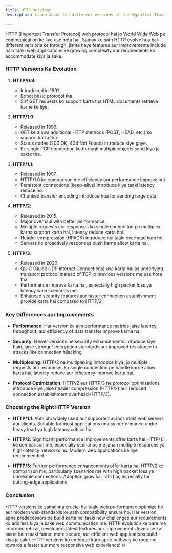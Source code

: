 ```yaml
---
title: HTTP Versions
description: Learn about the different versions of the Hypertext Transfer Protocol (HTTP), their features, and evolution over time.

---
```

HTTP (Hypertext Transfer Protocol) woh protocol hai jo World Wide Web pe communication ke liye use hota hai. Samay ke sath HTTP evolve hua hai different versions ke through, jisme naye features aur improvements include hain taaki web applications ke growing complexity aur requirements ko accommodate kiya ja sake.

### HTTP Versions Ka Evolution

1. **HTTP/0.9**:
   - Introduced in 1991.
   - Bohot basic protocol tha.
   - Sirf GET requests ko support karta tha HTML documents retrieve karne ke liye.

2. **HTTP/1.0**:
   - Released in 1996.
   - GET ke alawa additional HTTP methods (POST, HEAD, etc.) ko support karta tha.
   - Status codes (200 OK, 404 Not Found) introduce kiye gaye.
   - Ek single TCP connection ke through multiple objects send kiye ja sakte the.

3. **HTTP/1.1**:
   - Released in 1997.
   - HTTP/1.0 ke comparison me efficiency aur performance improve hui.
   - Persistent connections (keep-alive) introduce kiye taaki latency reduce ho.
   - Chunked transfer encoding introduce hua for sending large data.

4. **HTTP/2**:
   - Released in 2015.
   - Major overhaul with better performance.
   - Multiple requests aur responses ko single connection pe multiplex karna support karta hai, latency reduce karta hai.
   - Header compression (HPACK) introduce hui taaki overhead kam ho.
   - Servers ko proactively responses push karne allow karta hai.

5. **HTTP/3**:
   - Released in 2020.
   - QUIC (Quick UDP Internet Connections) use karta hai as underlying transport protocol instead of TCP jo previous versions me use hota tha.
   - Performance improve karta hai, especially high packet loss ya latency wale scenarios me.
   - Enhanced security features aur faster connection establishment provide karta hai compared to HTTP/2.

### Key Differences aur Improvements

- **Performance**: Har version ka aim performance metrics jaise latency, throughput, aur efficiency of data transfer improve karna hai.
  
- **Security**: Newer versions ne security enhancements introduce kiye hain, jaise stronger encryption standards aur improved resistance to attacks like connection hijacking.
  
- **Multiplexing**: HTTP/2 ne multiplexing introduce kiya, jo multiple requests aur responses ko single connection pe handle karne allow karta hai, latency reduce aur efficiency improve karta hai.

- **Protocol Optimization**: HTTP/2 aur HTTP/3 ne protocol optimizations introduce kiye jaise header compression (HTTP/2) aur reduced connection establishment overhead (HTTP/3).

### Choosing the Right HTTP Version

- **HTTP/1.1**: Abhi bhi widely used aur supported across most web servers aur clients. Suitable for most applications unless performance under heavy load ya high latency critical ho.
  
- **HTTP/2**: Significant performance improvements offer karta hai HTTP/1.1 ke comparison me, especially scenarios me jahan multiple resources ya high-latency networks ho. Modern web applications ke liye recommended.
  
- **HTTP/3**: Further performance enhancements offer karta hai HTTP/2 ke comparison me, particularly scenarios me with high packet loss ya unreliable connections. Adoption grow kar rahi hai, especially for cutting-edge applications.

### Conclusion

HTTP versions ko samajhna crucial hai taaki web performance optimize ho aur modern web standards ke sath compatibility ensure ho. Har version apne predecessors pe build karta hai taaki new challenges aur requirements ko address kiya ja sake web communication me. HTTP evolution ke bare me informed rehkar, developers latest features aur improvements leverage kar sakte hain taaki faster, more secure, aur efficient web applications build kiya ja sake. HTTP versions ko embrace karo apne pathway ke roop me towards a faster aur more responsive web experience! 🌐